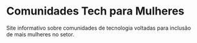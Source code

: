 # Comunidades Tech para Mulheres
 Site informativo sobre comunidades de tecnologia voltadas para inclusão de mais mulheres no setor.
